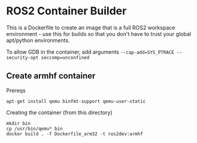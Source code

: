 # ROS2 Container Builder

This is a Dockerfile to create an image that is a full ROS2 workspace environment - use this for builds so that you don't have to trust your global apt/python environments.

To allow GDB in the container, add arguments `--cap-add=SYS_PTRACE --security-opt seccomp=unconfined`

## Create armhf container

Prereqs

```
apt-get install qemu binfmt-support qemu-user-static
```

Creating the container (from this directory)

```
mkdir bin
cp /usr/bin/qemu* bin
docker build . -f Dockerfile_arm32 -t ros2dev:armhf
```
